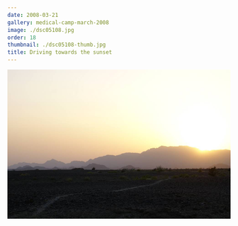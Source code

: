 ```yaml
---
date: 2008-03-21
gallery: medical-camp-march-2008
image: ./dsc05108.jpg
order: 18
thumbnail: ./dsc05108-thumb.jpg
title: Driving towards the sunset
---
```


![Driving towards the sunset](./dsc05108.jpg)